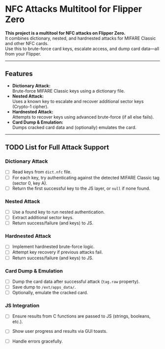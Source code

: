 # NFC Attacks Multitool for Flipper Zero

**This project is a multitool for NFC attacks on Flipper Zero.**  
It combines dictionary, nested, and hardnested attacks for MIFARE Classic and other NFC cards.  
Use this to brute-force card keys, escalate access, and dump card data—all from your Flipper.

---

## Features

- **Dictionary Attack:**  
  Brute-force MIFARE Classic keys using a dictionary file.
- **Nested Attack:**  
  Uses a known key to escalate and recover additional sector keys (Crypto-1 cipher).
- **Hardnested Attack:**  
  Attempts to recover keys using advanced brute-force (if all else fails).
- **Card Dump & Emulation:**  
  Dumps cracked card data and (optionally) emulates the card.

---

## TODO List for Full Attack Support


### Dictionary Attack
- [ ] Read keys from `dict.nfc` file.
- [ ] For each key, try authenticating against the detected MIFARE Classic tag (sector 0, key A).
- [ ] Return the first successful key to the JS layer, or `null` if none found.

### Nested Attack
- [ ] Use a found key to run nested authentication.
- [ ] Extract additional sector keys.
- [ ] Return success/failure (and keys) to JS.

### Hardnested Attack
- [ ] Implement hardnested brute-force logic.
- [ ] Attempt key recovery if previous attacks fail.
- [ ] Return success/failure (and keys) to JS.

### Card Dump & Emulation
- [ ] Dump the card data after successful attack (`tag.raw` property).
- [ ] Save dump to `/ext/apps_data/`.
- [ ] Optionally, emulate the cracked card.

### JS Integration
- [ ] Ensure results from C functions are passed to JS (strings, booleans, etc.).
- [ ] Show user progress and results via GUI toasts.
- [ ] Handle errors gracefully.


